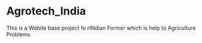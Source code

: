 # Agrotech_India
This is a Webite base project fo rINdian Former which is help to Agriculture Problems

